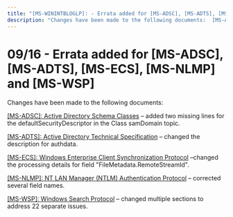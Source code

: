 ```yaml
---
title: "[MS-WININTBLOGLP]: - Errata added for [MS-ADSC], [MS-ADTS], [MS-ECS], [MS-NLMP] and [MS-WSP]"
description: "Changes have been made to the following documents:  [MS-ADSC]: Active Directory Schema Classes – added two missing lines for the"
---
```


# 09/16 - Errata added for [MS-ADSC], [MS-ADTS], [MS-ECS], [MS-NLMP] and [MS-WSP]

<p> </p>
<p>Changes have been made to the following documents:</p>

<p><span><a href="/openspecs/windows_protocols/MS-WINERRATA/23692afc-99f5-43fe-bfc2-b904a7bbbe18">[MS-ADSC]:
Active Directory Schema Classes</a></span> – added two missing lines for the
defaultSecurityDescriptor in the Class samDomain topic.</p>

<p><span><a href="/openspecs/windows_protocols/MS-WINERRATA/fe563333-6e4f-4198-9bf5-741a523cd0d7">[MS-ADTS]:
Active Directory Technical Specification</a></span> – changed the description
for authdata.</p>

<p><span><a href="/openspecs/windows_protocols/MS-WINERRATA/14723ac7-a367-468d-9c69-947e2edcc8e8">[MS-ECS]:
Windows Enterprise Client Synchronization Protocol</a></span> –changed the
processing details for field &quot;FileMetadata.RemoteStreamId&quot;.</p>

<p><span><a href="/openspecs/windows_protocols/MS-WINERRATA/9ce693d1-c255-43cf-93be-14dbba80ed51">[MS-NLMP]:
NT LAN Manager (NTLM) Authentication Protocol</a></span> – corrected several field
names.</p>

<p><span><a href="/openspecs/windows_protocols/MS-WINERRATA/52a418c4-7503-4c50-b144-3dc450d5bc98">[MS-WSP]:
Windows Search Protocol</a></span> – changed multiple sections to address 22
separate issues.</p>


                